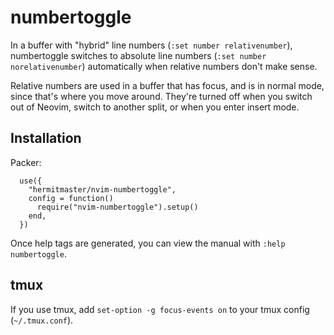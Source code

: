 # numbertoggle


In a buffer with "hybrid" line numbers (`:set number relativenumber`),
numbertoggle switches to absolute line numbers (`:set number norelativenumber`)
automatically when relative numbers don't make sense.

Relative numbers are used in a buffer that has focus, and is in normal
mode, since that's where you move around. They're turned off when you switch
out of Neovim, switch to another split, or when you enter insert mode.

## Installation

Packer:
```
  use({
    "hermitmaster/nvim-numbertoggle",
    config = function()
      require("nvim-numbertoggle").setup()
    end,
  })
```

Once help tags are generated, you can view the manual with `:help numbertoggle`.

## tmux

If you use tmux, add `set-option -g focus-events on` to your tmux config (`~/.tmux.conf`).
